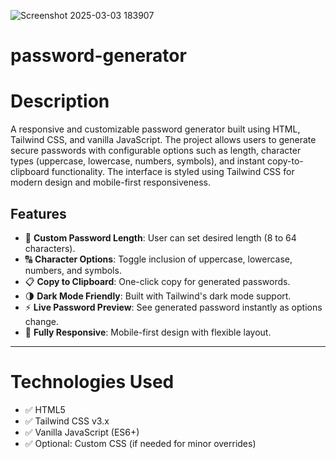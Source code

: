 ![Screenshot 2025-03-03 183907](https://github.com/user-attachments/assets/b9271dea-f058-4578-bcce-ccdecffb590c)


# password-generator

# Description
A responsive and customizable password generator built using HTML, Tailwind CSS, and vanilla JavaScript. The project allows users to generate secure passwords with configurable options such as length, character types (uppercase, lowercase, numbers, symbols), and instant copy-to-clipboard functionality. The interface is styled using Tailwind CSS for modern design and mobile-first responsiveness.

## Features
- 🔐 **Custom Password Length**: User can set desired length (8 to 64 characters).
- 🔠 **Character Options**: Toggle inclusion of uppercase, lowercase, numbers, and symbols.
- 📋 **Copy to Clipboard**: One-click copy for generated passwords.
- 🌗 **Dark Mode Friendly**: Built with Tailwind's dark mode support.
- ⚡ **Live Password Preview**: See generated password instantly as options change.
- 📱 **Fully Responsive**: Mobile-first design with flexible layout.

---
# Technologies Used
- ✅ HTML5
- ✅ Tailwind CSS v3.x
- ✅ Vanilla JavaScript (ES6+)
- ✅ Optional: Custom CSS (if needed for minor overrides)
